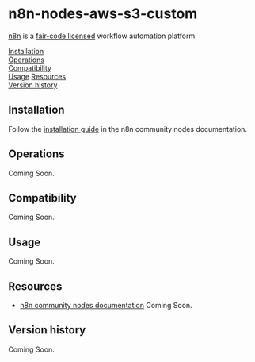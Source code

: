 # n8n-nodes-aws-s3-custom

[n8n](https://n8n.io/) is a [fair-code licensed](https://docs.n8n.io/reference/license/) workflow automation platform.

[Installation](#installation)  
[Operations](#operations)  
[Compatibility](#compatibility)  
[Usage](#usage)
[Resources](#resources)  
[Version history](#version-history) 

## Installation

Follow the [installation guide](https://docs.n8n.io/integrations/community-nodes/installation/) in the n8n community nodes documentation.

## Operations

Coming Soon.

## Compatibility

Coming Soon.

## Usage

Coming Soon.
## Resources

* [n8n community nodes documentation](https://docs.n8n.io/integrations/community-nodes/)
Coming Soon.

## Version history

Coming Soon.


